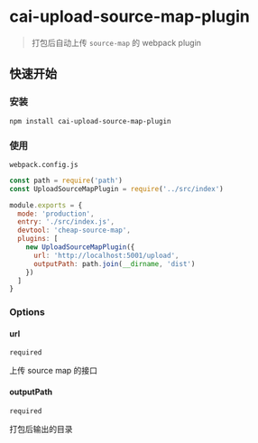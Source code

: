 # cai-upload-source-map-plugin

> 打包后自动上传 `source-map` 的 webpack plugin

## 快速开始

### 安装

```shell
npm install cai-upload-source-map-plugin
```

### 使用

`webpack.config.js`

```javascript
const path = require('path')
const UploadSourceMapPlugin = require('../src/index')

module.exports = {
  mode: 'production',
  entry: './src/index.js',
  devtool: 'cheap-source-map',
  plugins: [
    new UploadSourceMapPlugin({
      url: 'http://localhost:5001/upload',
      outputPath: path.join(__dirname, 'dist')
    })
  ]
}
```

### Options

#### url

`required`

上传 source map 的接口

#### outputPath

`required`

打包后输出的目录
